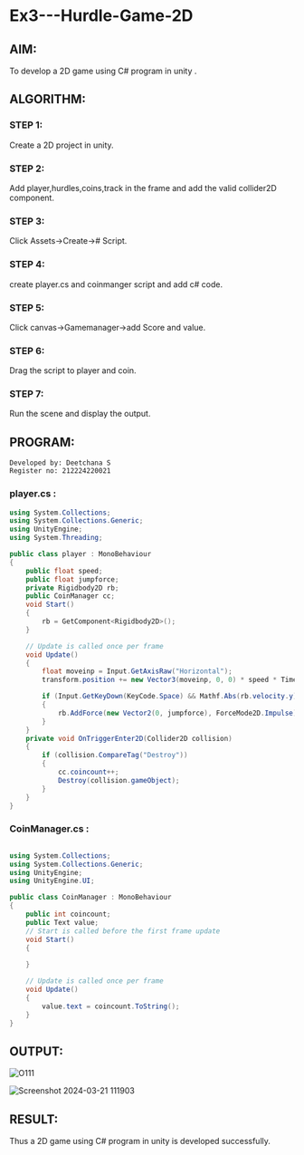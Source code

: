 ﻿# Ex3---Hurdle-Game-2D
## AIM:
To develop a 2D game using C# program in unity . 

## ALGORITHM:
### STEP 1:
Create a 2D project in unity.

### STEP 2:
Add player,hurdles,coins,track in the frame and add the valid collider2D component.

### STEP 3:
Click Assets->Create-># Script.

### STEP 4:
create player.cs and coinmanger script and add c# code.

### STEP 5:
Click canvas->Gamemanager->add Score and value.

### STEP 6:
Drag the script to player and coin.

### STEP 7:
Run the scene and display the output.

## PROGRAM:
```
Developed by: Deetchana S
Register no: 212224220021
```

### player.cs :

```C#
using System.Collections;
using System.Collections.Generic;
using UnityEngine;
using System.Threading;

public class player : MonoBehaviour
{
    public float speed;
    public float jumpforce;
    private Rigidbody2D rb;
    public CoinManager cc;
    void Start()
    {
        rb = GetComponent<Rigidbody2D>();
    }

    // Update is called once per frame
    void Update()
    {
        float moveinp = Input.GetAxisRaw("Horizontal");
        transform.position += new Vector3(moveinp, 0, 0) * speed * Time.deltaTime;

        if (Input.GetKeyDown(KeyCode.Space) && Mathf.Abs(rb.velocity.y) < 0.001f)
        {
            rb.AddForce(new Vector2(0, jumpforce), ForceMode2D.Impulse);
        }
    }
    private void OnTriggerEnter2D(Collider2D collision)
    {
        if (collision.CompareTag("Destroy"))
        {
            cc.coincount++;
            Destroy(collision.gameObject);
        }
    }
}

```
### CoinManager.cs :

```C#

using System.Collections;
using System.Collections.Generic;
using UnityEngine;
using UnityEngine.UI;

public class CoinManager : MonoBehaviour
{
    public int coincount;
    public Text value;
    // Start is called before the first frame update
    void Start()
    {
        
    }

    // Update is called once per frame
    void Update()
    {
        value.text = coincount.ToString(); 
    }
}

```
## OUTPUT:
![O111](https://github.com/Abrinnisha6/Ex3---Hurdle-Game-2D/assets/118889454/1e56e665-0938-4df9-8433-69f28a8d032a)

![Screenshot 2024-03-21 111903](https://github.com/22008686/Ex3---Hurdle-Game-2D/assets/118916413/b2d665a4-f515-4922-bd50-632b92827048)




## RESULT:

Thus a 2D game using C# program in unity is developed successfully.
